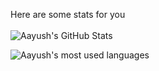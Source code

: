 Here are some stats for you <br /> <br>
![Aayush's GitHub Stats](https://github-readme-stats.vercel.app/api?username=aayush26&show_icons=true&theme=onedark)<br/>

![Aayush's most used languages](https://github-readme-stats.vercel.app/api/top-langs/?username=aayush26&layout=compact)<br/>

<!--
**aayush26/aayush26** is a ✨ _special_ ✨ repository because its `README.md` (this file) appears on your GitHub profile.

Here are some ideas to get you started:

- 🔭 I’m currently working on ...
- 🌱 I’m currently learning ...
- 👯 I’m looking to collaborate on ...
- 🤔 I’m looking for help with ...
- 💬 Ask me about ...
- 📫 How to reach me: ...
- 😄 Pronouns: ...
- ⚡ Fun fact: ...
-->
